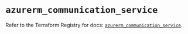 # `azurerm_communication_service`

Refer to the Terraform Registry for docs: [`azurerm_communication_service`](https://registry.terraform.io/providers/hashicorp/azurerm/3.108.0/docs/resources/communication_service).
